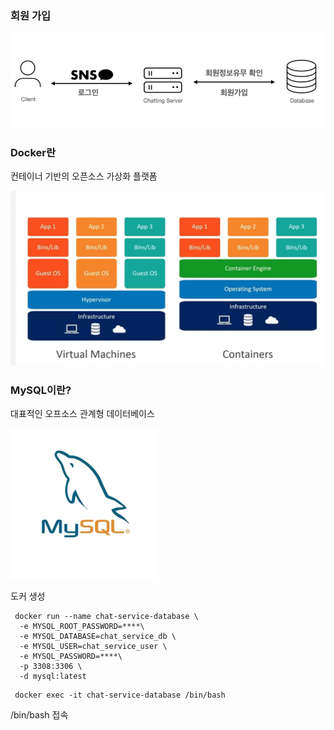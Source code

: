 ### 회원 가입

![img.png](img.png)



### Docker란
컨테이너 기반의 오픈소스 가상화 플랫폼  

![img_1.png](img_1.png)


### MySQL이란?
대표적인 오프소스 관계형 데이터베이스  

![img_2.png](img_2.png)

도커 생성
```docker
 docker run --name chat-service-database \
  -e MYSQL_ROOT_PASSWORD=****\
  -e MYSQL_DATABASE=chat_service_db \
  -e MYSQL_USER=chat_service_user \
  -e MYSQL_PASSWORD=****\
  -p 3308:3306 \
  -d mysql:latest
```

```docker
 docker exec -it chat-service-database /bin/bash
```
/bin/bash 접속


